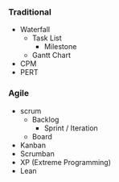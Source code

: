 ### Traditional 
   -  Waterfall
      + Task List
          - Milestone
      + Gantt Chart
   -  CPM
   -  PERT

### Agile
   - scrum
      + Backlog
         - Sprint / Iteration
      + Board
   - Kanban
   - Scrumban
   - XP (Extreme Programming)
   - Lean


